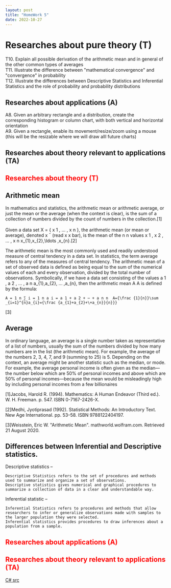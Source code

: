```yaml
---
layout: post
title: "HomeWork 5"
date: 2022-10-27
---
```



# Researches about pure theory (T)
T10. Explain all possible derivation of the arithmetic mean and in general of the other common types of averages<br />
T11. Illustrate the difference between "mathematical convergence" and "convergence" in probability<br />
T12. Illustrate the differences between Descriptive Statistics and Inferential Statistics and the role of probability and probability distributions <br />
## Researches about applications (A)

A8. Given an arbitrary rectangle and a distribution, create the corresponding histogram or column chart, with both vertical and horizontal orientation<br />
A9. Given a rectangle, enable its movement/resize/zoom using a mouse (this will be the resizable where we will draw alll future charts) <br />

## Researches about theory relevant to applications (TA)



## <span style="color:red">Researches about theory (T)</span>

## Arithmetic mean
In mathematics and statistics, the arithmetic mean or arithmetic average, or just the mean or the average (when the context is clear), is the sum of a collection of numbers divided by the count of numbers in the collection.[1]<br />
<br />
Given a data set X = { x 1 , … , x n }, the arithmetic mean (or mean or average), denoted x ¯ (read x x bar), is the mean of the n n values x 1 , x 2 , … , x n x_{1},x_{2},\ldots ,x_{n}.[2]

The arithmetic mean is the most commonly used and readily understood measure of central tendency in a data set. In statistics, the term average refers to any of the measures of central tendency. The arithmetic mean of a set of observed data is defined as being equal to the sum of the numerical values of each and every observation, divided by the total number of observations. Symbolically, if we have a data set consisting of the values a 1 , a 2 , … , a n a_{1},a_{2}, ... ,a_{n}, then the arithmetic mean A A is defined by the formula:

    A = 1 n ∑ i = 1 n a i = a 1 + a 2 + ⋯ + a n n  A={\frac {1}{n}}\sum _{i=1}^{n}a_{i}={\frac {a_{1}+a_{2}+\+a_{n}}{n}}} 
   [3]

## Average

In ordinary language, an average is a single number taken as representative of a list of numbers, usually the sum of the numbers divided by how many numbers are in the list (the arithmetic mean). For example, the average of the numbers 2, 3, 4, 7, and 9 (summing to 25) is 5. Depending on the context, an average might be another statistic such as the median, or mode. For example, the average personal income is often given as the median—the number below which are 50% of personal incomes and above which are 50% of personal incomes—because the mean would be misleadingly high by including personal incomes from a few billionaires

[1]Jacobs, Harold R. (1994). Mathematics: A Human Endeavor (Third ed.). W. H. Freeman. p. 547. ISBN 0-7167-2426-X.

[2]Medhi, Jyotiprasad (1992). Statistical Methods: An Introductory Text. New Age International. pp. 53–58. ISBN 9788122404197.

[3]Weisstein, Eric W. "Arithmetic Mean". mathworld.wolfram.com. Retrieved 21 August 2020.



## Differences between Inferential and Descriptive statistics.

Descriptive statistics –

    Descriptive Statistics refers to the set of procedures and methods used to summarize and organize a set of observations.
    Descriptive statistics gives numerical and graphical procedures to summarize a collection of data in a clear and understandable way.

Inferential statistic –

    Inferential Statistics refers to procedures and methods that allow researchers to infer or generalize observations made with samples to the larger population they were selected.
    Inferential statistics provides procedures to draw inferences about a population from a sample.



## <span style="color:red"> Researches about applications (A)</span>

## <span style="color:red"> Researches about theory relevant to applications (TA)</span>



[C# src](https://github.com/user0x1234/user0x1234.github.io/tree/main/src/HomeWork5/)
